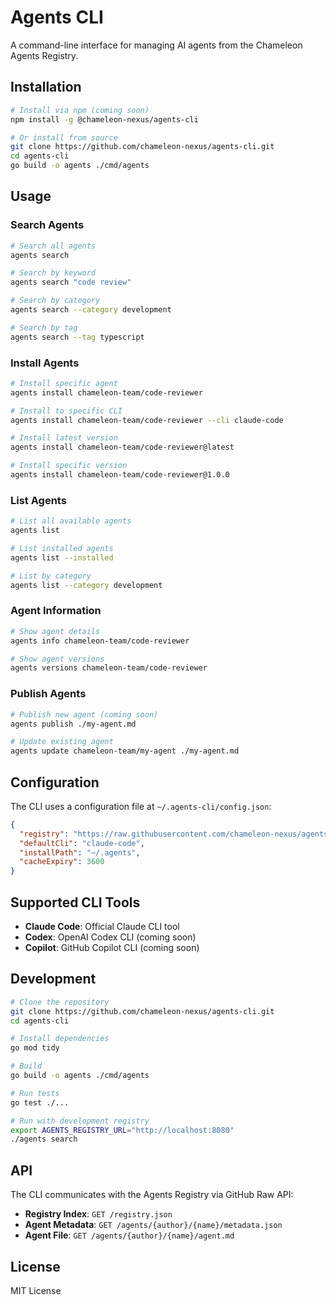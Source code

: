 # Agents CLI

A command-line interface for managing AI agents from the Chameleon Agents Registry.

## Installation

```bash
# Install via npm (coming soon)
npm install -g @chameleon-nexus/agents-cli

# Or install from source
git clone https://github.com/chameleon-nexus/agents-cli.git
cd agents-cli
go build -o agents ./cmd/agents
```

## Usage

### Search Agents
```bash
# Search all agents
agents search

# Search by keyword
agents search "code review"

# Search by category
agents search --category development

# Search by tag
agents search --tag typescript
```

### Install Agents
```bash
# Install specific agent
agents install chameleon-team/code-reviewer

# Install to specific CLI
agents install chameleon-team/code-reviewer --cli claude-code

# Install latest version
agents install chameleon-team/code-reviewer@latest

# Install specific version
agents install chameleon-team/code-reviewer@1.0.0
```

### List Agents
```bash
# List all available agents
agents list

# List installed agents
agents list --installed

# List by category
agents list --category development
```

### Agent Information
```bash
# Show agent details
agents info chameleon-team/code-reviewer

# Show agent versions
agents versions chameleon-team/code-reviewer
```

### Publish Agents
```bash
# Publish new agent (coming soon)
agents publish ./my-agent.md

# Update existing agent
agents update chameleon-team/my-agent ./my-agent.md
```

## Configuration

The CLI uses a configuration file at `~/.agents-cli/config.json`:

```json
{
  "registry": "https://raw.githubusercontent.com/chameleon-nexus/agents-registry/main",
  "defaultCli": "claude-code",
  "installPath": "~/.agents",
  "cacheExpiry": 3600
}
```

## Supported CLI Tools

- **Claude Code**: Official Claude CLI tool
- **Codex**: OpenAI Codex CLI (coming soon)
- **Copilot**: GitHub Copilot CLI (coming soon)

## Development

```bash
# Clone the repository
git clone https://github.com/chameleon-nexus/agents-cli.git
cd agents-cli

# Install dependencies
go mod tidy

# Build
go build -o agents ./cmd/agents

# Run tests
go test ./...

# Run with development registry
export AGENTS_REGISTRY_URL="http://localhost:8080"
./agents search
```

## API

The CLI communicates with the Agents Registry via GitHub Raw API:

- **Registry Index**: `GET /registry.json`
- **Agent Metadata**: `GET /agents/{author}/{name}/metadata.json`
- **Agent File**: `GET /agents/{author}/{name}/agent.md`

## License

MIT License
